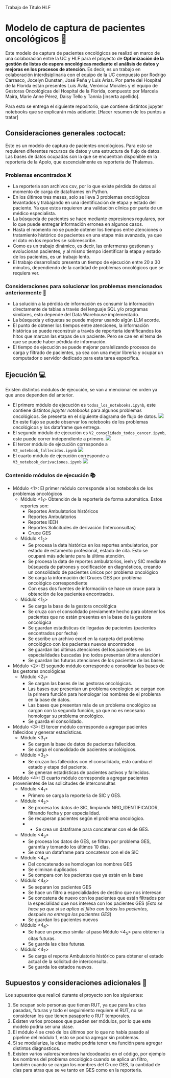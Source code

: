 Trabajo de Título HLF

# Modelo de captura de pacientes oncológicos :hospital:  

Este modelo de captura de pacientes oncológicos se realizó en marco de una colaboración entre la UC y HLF para el proyecto de __Optimización de la gestión de listas de espera oncológicas mediante el análisis de datos y mejoras en los procesos de atención__. Es decir, es un trabajo en colaboración interdisiplinaria con el equipo de la UC compuesto por Rodrigo Carrasco, Jocelyn Dunstan, José Peña y Luis Arias. Por parte del Hospital de la Florida están presentes Luis Ávila, Verónica Morales y el equipo de Gestoras Oncológicas del Hospital de la Florida, compuesto por Marcela Maira, Marie Anne Pérez, Daisy Tello y Tannia [inserta apellido].

Para esto se entrega el siguiente repositorio, que contiene distintos jupyter notebooks que se explicarán más adelante. [Hacer resumen de los puntos a tratar]


## Consideraciones generales :octocat:

Este es un modelo de captura de pacientes oncológicos. Para esto se requieren diferentes recursos de datos y una estructura de flujo de datos. Las bases de datos ocupadas son la que se encuentran disponible en la reporteria de la Apolo, que escencialmente es reporteria de Thalamus. 

### Problemas encontrados :x:
* La reporteria son archivos csv, por lo que existe pérdida de datos al momento de carga de dataframes en Python.
* En los últimos tres meses, solo se lleva 3 problemas oncológicos levantados y trabajando en una identificación de etapa y estado del paciente. Ya que estos requieren una validación clínica por parte de un médico especialista.
* La búsqueda de pacientes se hace mediante expresiones regulares, por lo que puede entregar información erronea en algunos casos.
* Hasta el momento no se puede obtener los tiempos entre atenciones o tratamiento histórico de pacientes en una etapa más avanzada, ya que el dato en los reportes se sobreescribe.
* Como es un trabajo dinámico, es decir, las enfermeras gestionan y evolucionan pacientes, y al mismo tiempo identificar la etapa y estado de los pacientes, es un trabajo lento.
* El trabajo desarrollado presenta un tiempo de ejecución entre 20 a 30 minutos, dependiendo de la cantidad de problemas oncológicos que se requiera ver.


### Consideraciones para solucionar los problemas mencionados anteriormente :thinking:
* La solución a la pérdida de información es consumir la información directamente de tablas a través del lenguaje SQL y/o programas similares, esto depende del Data Warehouse implementado.
* La búsqueda y etiquetas se puede mejorar usando algún LLM acorde.
* El punto de obtener los tiempos entre atenciones, la información histórica se puede reconstruir a través de reporteria identificandos los hitos que marcan las etapas de un paciente. Pero se cae en el tema de que se puede haber pérdida de información.
* El tiempo de ejecución se puede mejorar paralelizando procesos de carga y filtrado de pacientes, ya sea con una mejor libreria y ocupar un computador o servidor dedicado para esta tarea específica.

## Ejecución :computer:
Existen distintos módulos de ejecución, se van a mencionar en orden ya que unos dependen del anterior.

* El primero módulo de ejecución es ```todos_los_notebooks.ipynb```, este contiene distintos _jupyter notebooks_ para algunos problemas oncológicos. Se presenta en el siguiente diagrama de flujo de datos.
  ![](https://github.com/laarias/HLF_TT/blob/main/imagenes/diagrama%20notebooks.jpg)
  En este flujo se puede observar los notebooks de los problemas oncológicos y los dataframe que entrega.
* El segundo módulo de ejecución es ```V2_consolidado_todos_cancer.ipynb```, este puede correr independiente a primero.
  ![](https://github.com/laarias/HLF_TT/blob/main/imagenes/consolidar%20bases%20gestoras.jpg)
* El tercer módulo de ejecución corresponde a ```V2_notebook_fallecidos.ipynb```
  ![](https://github.com/laarias/HLF_TT/blob/main/imagenes/fallecidos%20y%20estadisticas.jpg)
* El cuarto módulo de ejecución corresponde a ```V3_notebook_derivaciones.ipynb```
  ![](https://github.com/laarias/HLF_TT/blob/main/imagenes/diagrama%20APS.jpg)


### Contenido módulos de ejecución :books: 

* Módulo <1>: El primer módulo corresponde a los notebooks de los problemas oncológicos
    * Módulo <1<sub>1</sub>> Obtención de la reporteria de forma automática. Estos reportes son:
        * Reportes Ambulatorios históricos
        * Reportes Ambulatorios
        * Reportes IEEH
        * Reportes Solicitudes de derivación (Interconsultas)
        * Cruce GES
    * Módulo <1<sub>2</sub>>
        * Se procesa la data histórica en los reportes ambulatorios, por estado de estamento profesional, estado de cita. Esto se ocupará más adelante para la última atención.
        * Se procesa la data de reportes ambulatorios, ieeh y SIC mediante búsqueda de patrones y codificación en diagnósticos, creando un consolidado de pacientes únicos por problema oncológico
        * Se carga la información del Cruces GES por problema oncológico correspondiente
        * Con esas dos fuentes de información se hace un cruce para la obtención de los pacientes encontrados.
    * Módulo <1<sub>3</sub>>
        * Se carga la base de la gestora oncológica
        * Se cruza con el consolidado previamente hecho para obtener los pacientes que no están presentes en la base de la gestora oncológica
        * Se guardan estadísticas de llegadas de pacientes (pacientes encontrados por fecha)
        * Se escribe un archivo excel en la carpeta del problema oncológico con los pacientes nuevos encontrados
        * Se guardan las últimas atenciones del los pacientes en las especialidades buscadas (no todos presentan última atención)
        * Se guardan las futuras atenciones de los pacientes de las bases.
* Módulo <2>: El segundo módulo corresponde a consolidar las bases de las gestoras oncológicas
    * Módulo <2<sub>1</sub>> 
        * Se cargan las bases de las gestoras oncológicas.
        * Las bases que presentan un problema oncologico se cargan con la primera función para homologar los nombres de el problema en la base de datos.
        * Las bases que presentan más de un problema oncológico se cargan con la segunda función, ya que no es necesario homologar su problema oncológico.
        * Se guarda el consolidado.
* Módulo <3>: El tercer módulo corresponde a agregar pacientes fallecidos y generar estadísticas.
    * Módulo <3<sub>1</sub>> 
        * Se cargan la base de datos de pacientes fallecidos.
        * Se carga el consolidado de pacientes oncolóigicos.
    * Módulo <3<sub>2</sub>> 
        * Se cruzan los fallecidos con el consolidado, esto cambia el estado y etapa del paciente.
        * Se generan estadísticas de pacientes activos y fallecidos.
* Módulo <4>: El cuarto módulo corresponde a agregar pacientes provenientes de las solicitudes de interconsultas 
    * Módulo <4<sub>1</sub>> 
        * Primero se carga la reporteria de SIC y GES.
    * Módulo <4<sub>2</sub>> 
        * Se procesa los datos de SIC, limpiando NRO_IDENTIFICADOR, filtrando fecha y por especialidad.
        * Se recuperan pacientes según el problema oncológico.
        * * Se crea un dataframe para concatenar con el de GES.
    * Módulo <4<sub>3</sub>> 
        * Se procesa los datos de GES, se filtran por problema GES, garantía y tomando los últimos 10 días.
        * Se crea un dataframe para concatenar con el de SIC
    * Módulo <4<sub>4</sub>> 
        * Del concatenado se homologan los nombres GES
        * Se eliminan duplicados
        * Se compara con los pacientes que ya están en la base
    * Módulo <4<sub>5</sub>>
        * Se separan los pacientes GES 
        * Se hace un filtro a especialidades de destino que nos interesan
        * Se concatena de nuevo con los pacientes que están filtrados por la especialidad que nos interesa con los pacientes GES (_Esto se hace ya que si se aplica el filtro con todos los pacientes, después no entrega los pacientes GES_)
        * Se guardan los pacientes nuevos
    * Módulo <4<sub>6</sub>>
        * Se hace un proceso similar al paso Módulo <4<sub>5</sub>> para obtener la citas futuras.
        * Se guarda las citas futuras.
    * Módulo <4<sub>7</sub>>
        * Se carga el reporte Ambulatorio histórico para obtener el estado actual de la solicitud de interconsulta.
        * Se guarda los estados nuevos.
      


## Supuestos y consideraciones adicionales :thinking:
Los supuestos que realicé durante el proyecto son los siguientes:

1. Se ocupan solo personas que tienen RUT, ya que para las citas pasadas, futuras y todo el seguimiento requiere el RUT, no se consideran los que tienen pasaporte o RUT temporales.
2. Existen varios procesos que pueden ser módulos, por lo que este modelo podria ser una clase.
3. El módulo 4 se creó de los últimos por lo que no había pasado al pipeline del módulo 1, esto se podría agregar sin problemas.
4. Si se modulariza, la clase madre podria tener una función para agregar distintos diagnosticos.
5. Existen varios valores/nombres hardcodeados en el código, por ejemplo los nombres del problema oncológico cuando se aplica un filtro, también cuando se cargan los nombres del Cruce GES, la cantidad de dias para atras que se ve tanto en GES como en la reporteria.




